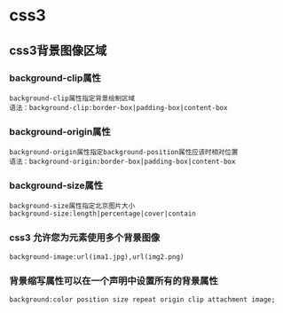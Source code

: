 # css3
## css3背景图像区域
### background-clip属性
    background-clip属性指定背景绘制区域
    语法：background-clip:border-box|padding-box|content-box
### background-origin属性
    background-origin属性指定background-position属性应该时相对位置
    语法：background-origin:border-box|padding-box|content-box
### background-size属性
    background-size属性指定北京图片大小
    background-size:length|percentage|cover|contain
### css3 允许您为元素使用多个背景图像
    background-image:url(ima1.jpg),url(img2.png)
### 背景缩写属性可以在一个声明中设置所有的背景属性
    background:color position size repeat origin clip attachment image; 
